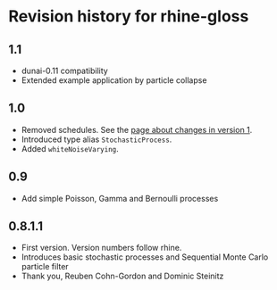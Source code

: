 # Revision history for rhine-gloss

## 1.1

* dunai-0.11 compatibility
* Extended example application by particle collapse

## 1.0

* Removed schedules. See the [page about changes in version 1](/version1.md).
* Introduced type alias `StochasticProcess`.
* Added `whiteNoiseVarying`.

## 0.9

* Add simple Poisson, Gamma and Bernoulli processes

## 0.8.1.1

* First version. Version numbers follow rhine.
* Introduces basic stochastic processes and Sequential Monte Carlo particle filter
* Thank you, Reuben Cohn-Gordon and Dominic Steinitz
